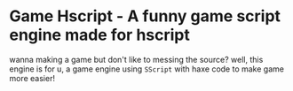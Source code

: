 # Game Hscript - A funny game script engine made for hscript
wanna making a game but don't like to messing the source? well, this engine is for u, a game engine using `SScript` with haxe code to make game more easier!